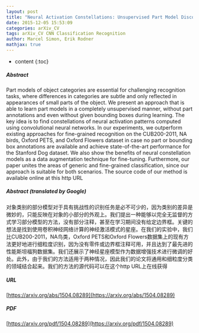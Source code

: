 ```yaml
---
layout: post
title: "Neural Activation Constellations: Unsupervised Part Model Discovery with Convolutional Networks"
date: 2015-12-05 15:53:09
categories: arXiv_CV
tags: arXiv_CV CNN Classification Recognition
author: Marcel Simon, Erik Rodner
mathjax: true
---
```


* content
{:toc}

##### Abstract
Part models of object categories are essential for challenging recognition tasks, where differences in categories are subtle and only reflected in appearances of small parts of the object. We present an approach that is able to learn part models in a completely unsupervised manner, without part annotations and even without given bounding boxes during learning. The key idea is to find constellations of neural activation patterns computed using convolutional neural networks. In our experiments, we outperform existing approaches for fine-grained recognition on the CUB200-2011, NA birds, Oxford PETS, and Oxford Flowers dataset in case no part or bounding box annotations are available and achieve state-of-the-art performance for the Stanford Dog dataset. We also show the benefits of neural constellation models as a data augmentation technique for fine-tuning. Furthermore, our paper unites the areas of generic and fine-grained classification, since our approach is suitable for both scenarios. The source code of our method is available online at this http URL

##### Abstract (translated by Google)
对象类别的部分模型对于具有挑战性的识别任务是必不可少的，因为类别的差异是微妙的，只能反映在对象的小部分的外观上。我们提出一种能够以完全无监督的方式学习部分模型的方法，没有部分注释，甚至在学习期间没有给定边界框。关键的想法是找到使用卷积神经网络计算的神经激活模式的星座。在我们的实验中，我们比CUB200-2011，NA鸟类，Oxford PETS和Oxford Flowers数据集上的现有方法更好地进行细粒度识别，因为没有零件或边界框注释可用，并且达到了最先进的性能斯坦福狗数据集。我们还展示了神经星座模型作为数据增强技术进行微调的好处。此外，由于我们的方法适用于两种情况，因此我们的论文将通用和细粒度分类的领域结合起来。我们的方法的源代码可以在这个http URL上在线获得

##### URL
[https://arxiv.org/abs/1504.08289](https://arxiv.org/abs/1504.08289)

##### PDF
[https://arxiv.org/pdf/1504.08289](https://arxiv.org/pdf/1504.08289)

